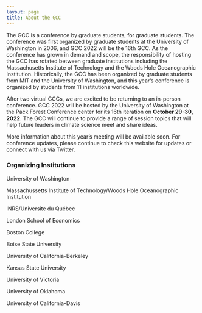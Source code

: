```yaml
---
layout: page
title: About the GCC
---
```


The GCC is a conference by graduate students, for graduate students. The conference was first organized by graduate students at the University of Washington in 2006, and GCC 2022 will be the 16th GCC. As the conference has grown in demand and scope, the responsibility of hosting the GCC has rotated between graduate institutions including the Massachusetts Institute of Technology and the Woods Hole Oceanographic Institution. Historically, the GCC has been organized by graduate students from MIT and the University of Washington, and this year’s conference is organized by students from 11 institutions worldwide.

After two virtual GCCs, we are excited to be returning to an in-person conference. GCC 2022 will be hosted by the University of Washington at the Pack Forest Conference center for its 16th iteration on __October 29-30, 2022__.  The GCC will continue to provide a range of session topics that will help future leaders in climate science meet and share ideas.

More information about this year’s meeting will be available soon. For conference updates, please continue to check this website for updates or connect with us via Twitter.

### Organizing Institutions

University of Washington

Massachussetts Institute of Technology/Woods Hole Oceanographic Institution

INRS/Universite du Québec

London School of Economics

Boston College

Boise State University

University of California-Berkeley

Kansas State University

University of Victoria

University of Oklahoma

University of California-Davis